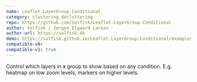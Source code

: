```yaml
---
name: Leaflet.LayerGroup.Conditional
category: clustering-decluttering
repo: https://github.com/Solfisk/Leaflet.LayerGroup.Conditional
author: Solfisk / Jørgen Elgaard Larsen
author-url: https://solfisk.dk
demo: https://solfisk.github.io/Leaflet.LayerGroup.Conditional/examples/zoom.html
compatible-v0:
compatible-v1: true
---
```


Control which layers in a group to show based on any condition. E.g. heatmap on low zoom levels, markers on higher levels.

